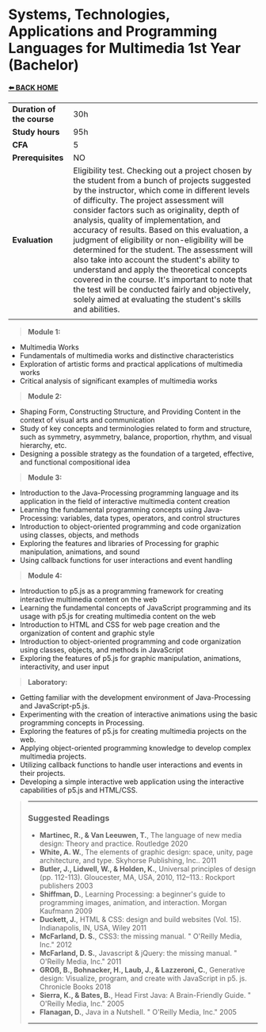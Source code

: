 # **Systems, Technologies, Applications and Programming Languages for Multimedia 1st Year (Bachelor)**  

[**⬅️ BACK HOME**](/HOME.md)  

|                          |     |
|:-------------------------|:----|  
|**Duration of the course**|30h  |
|**Study hours**           |95h  |
|**CFA**                   |5    |
|**Prerequisites**         |NO   |
|**Evaluation**            |Eligibility test. Checking out a project chosen by the student from a bunch of projects suggested by the instructor, which come in different levels of difficulty. The project assessment will consider factors such as originality, depth of analysis, quality of implementation, and accuracy of results. Based on this evaluation, a judgment of eligibility or non-eligibility will be determined for the student. The assessment will also take into account the student's ability to understand and apply the theoretical concepts covered in the course. It's important to note that the test will be conducted fairly and objectively, solely aimed at evaluating the student's skills and abilities.|
|                          |     |


>**Module 1:**
- Multimedia Works
- Fundamentals of multimedia works and distinctive characteristics
- Exploration of artistic forms and practical applications of multimedia works
- Critical analysis of significant examples of multimedia works

>**Module 2:**
- Shaping Form, Constructing Structure, and Providing Content in the context of visual arts and communication
- Study of key concepts and terminologies related to form and structure, such as symmetry, asymmetry, balance, proportion, rhythm, and visual hierarchy, etc.
- Designing a possible strategy as the foundation of a targeted, effective, and functional compositional idea

>**Module 3:**
- Introduction to the Java-Processing programming language and its application in the field of interactive multimedia content creation
- Learning the fundamental programming concepts using Java-Processing: variables, data types, operators, and control structures
- Introduction to object-oriented programming and code organization using classes, objects, and methods
- Exploring the features and libraries of Processing for graphic manipulation, animations, and sound
- Using callback functions for user interactions and event handling

>**Module 4:**
- Introduction to p5.js as a programming framework for creating interactive multimedia content on the web
- Learning the fundamental concepts of JavaScript programming and its usage with p5.js for creating multimedia content on the web
- Introduction to HTML and CSS for web page creation and the organization of content and graphic style
- Introduction to object-oriented programming and code organization using classes, objects, and methods in JavaScript
- Exploring the features of p5.js for graphic manipulation, animations, interactivity, and user input

>**Laboratory:**
- Getting familiar with the development environment of Java-Processing and JavaScript-p5.js.
- Experimenting with the creation of interactive animations using the basic programming concepts in Processing.
- Exploring the features of p5.js for creating multimedia projects on the web.
- Applying object-oriented programming knowledge to develop complex multimedia projects.
- Utilizing callback functions to handle user interactions and events in their projects.
- Developing a simple interactive web application using the interactive capabilities of p5.js and HTML/CSS.


>---
>### **Suggested Readings**  
>- **Martinec, R., & Van Leeuwen, T.**, The language of new media design: Theory and practice. Routledge 2020
>- **White, A. W.**, The elements of graphic design: space, unity, page architecture, and type. Skyhorse Publishing, Inc.. 2011
>- **Butler, J., Lidwell, W., & Holden, K.**, Universal principles of design (pp. 112-113). Gloucester, MA, USA, 2010, 112–113.: Rockport publishers 2003
>- **Shiffman, D.**, Learning Processing: a beginner's guide to programming images, animation, and interaction. Morgan Kaufmann 2009
>- **Duckett, J.**, HTML & CSS: design and build websites (Vol. 15). Indianapolis, IN, USA, Wiley 2011
>- **McFarland, D. S.**, CSS3: the missing manual. " O'Reilly Media, Inc." 2012
>- **McFarland, D. S.**, Javascript & jQuery: the missing manual. " O'Reilly Media, Inc." 2011
>- **GROß, B., Bohnacker, H., Laub, J., & Lazzeroni, C.**, Generative design: Visualize, program, and create with JavaScript in p5. js. Chronicle Books 2018
>- **Sierra, K., & Bates, B.**, Head First Java: A Brain-Friendly Guide. " O'Reilly Media, Inc." 2005
>- **Flanagan, D.**, Java in a Nutshell. " O'Reilly Media, Inc." 2005
>---




